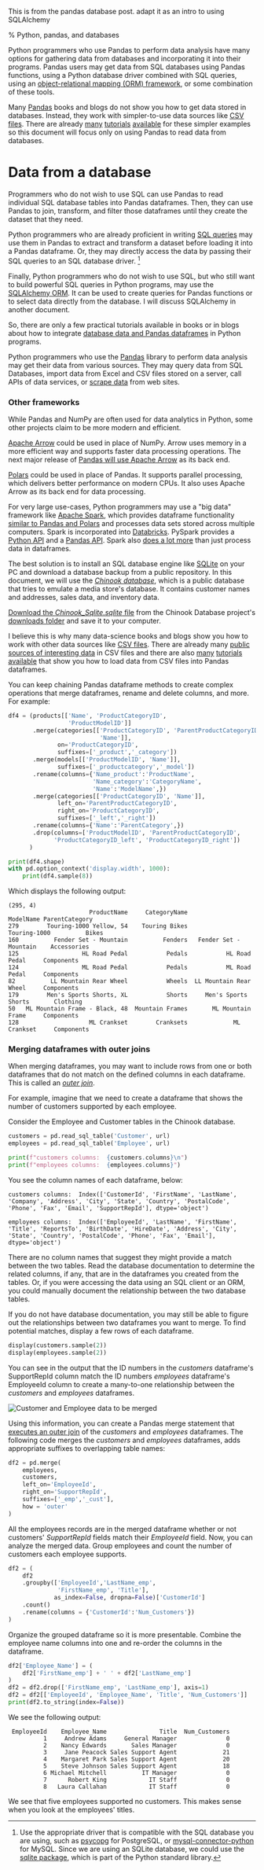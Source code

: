 This is from the pandas database post. adapt it as an intro to using SQLAlchemy


% Python, pandas, and databases

Python programmers who use Pandas to perform data analysis have many options for gathering data from databases and incorporating it into their programs. Pandas users may get data from SQL databases using Pandas functions, using a Python database driver combined with SQL queries, using an [object-relational mapping (ORM) framework](https://en.wikipedia.org/wiki/Object%E2%80%93relational_mapping), or some combination of these tools.

Many [Pandas](https://pandas.pydata.org/) books and blogs do not show you how to get data stored in databases. Instead, they work with simpler-to-use data sources like [CSV files](https://en.wikipedia.org/wiki/Comma-separated_values). There are already [many](https://alongrandomwalk.com/2020/09/14/read-and-write-files-with-jupyter-notebooks/) [tutorials](https://www.digitalocean.com/community/tutorials/data-analysis-and-visualization-with-pandas-and-jupyter-notebook-in-python-3) [available](https://www.datacamp.com/tutorial/python-excel-tutorial) for these simpler examples so this document will focus only on using Pandas to read data from databases.

<!--more-->

# Data from a database

Programmers who do not wish to use SQL can use Pandas to read individual SQL database tables into Pandas dataframes. Then, they can use Pandas to join, transform, and filter those dataframes until they create the dataset that they need.

Python programmers who are already proficient in writing [SQL queries](https://www.postgresqltutorial.com/postgresql-tutorial/postgresql-select/) may use them in Pandas to extract and transform a dataset before loading it into a Pandas dataframe. Or, they may directly access the data by passing their SQL queries to an SQL database driver. [^1]

[^1]: Use the appropriate driver that is compatible with the SQL database you are using, such as [psycopg](https://www.psycopg.org/) for PostgreSQL, or [mysql-connector-python](https://dev.mysql.com/doc/connector-python/en/) for MySQL. Since we are using an SQLite database, we could use the [sqlite package](https://www.sqlite.org/index.html), which is part of the Python standard library.

Finally, Python programmers who do not wish to use SQL, but who still want to build powerful SQL queries in Python programs, may use the [SQLAlchemy ORM](https://www.sqlalchemy.org/SQLAlchemy). It can be used to create queries for Pandas functions or to select data directly from the database. I will discuss SQLAlchemy in another document.




So, there are only a few practical tutorials available in books or in blogs about how to integrate [database data and Pandas dataframes](https://www.mssqltips.com/sqlservertip/7324/python-pandas-read-sql-server-data-dataframe/) in Python programs.




Python programmers who use the [Pandas](https://pandas.pydata.org/) library to perform data analysis may get their data from various sources. They may query data from SQL Databases, import data from Excel and CSV files stored on a server, call APIs of data services, or [scrape data](https://towardsdatascience.com/a-tutorial-of-what-kaggle-wont-teach-you-web-scraping-data-cleaning-and-more-16d402a206e8) from web sites. 




### Other frameworks

While Pandas and NumPy are often used for data analytics in Python, some other projects claim to be more modern and efficient. 

[Apache Arrow](https://arrow.apache.org/) could be used in place of NumPy. Arrow uses memory in a more efficient way and supports faster data processing operations. The next major release of [Pandas will use Apache Arrow](https://datapythonista.me/blog/pandas-20-and-the-arrow-revolution-part-i) as its back end.

[Polars](https://www.pola.rs/) could be used in place of Pandas. It supports parallel processing, which delivers better performance on modern CPUs. It also uses Apache Arrow as its back end for data processing.

For very large use-cases, Python programmers may use a "big data" framework like [Apache Spark](https://spark.apache.org/), which provides dataframe functionality [similar to Pandas and Polars](https://towardsdatascience.com/spark-vs-pandas-part-2-spark-c57f8ea3a781) and processes data sets stored across multiple computers. Spark is incorporated into [Databricks](https://www.databricks.com/). PySpark provides a [Python API](https://spark.apache.org/docs/latest/api/python/index.html) and a [Pandas API](https://spark.apache.org/docs/3.2.0/api/python/user_guide/pandas_on_spark/). Spark also [does a lot more](https://www.toptal.com/spark/introduction-to-apache-spark) than just process data in dataframes.







The best solution is to install an SQL database engine like [SQLite](https://www.sqlite.org/index.html) on your PC and download a database backup from a public repository. In this document, we will use the *[Chinook database](https://github.com/lerocha/chinook-database)*, which is a public database that tries to emulate a media store's database. It contains customer names and addresses, sales data, and inventory data.

[Download the *Chinook_Sqlite.sqlite* file](https://github.com/lerocha/chinook-database/blob/master/ChinookDatabase/DataSources/Chinook_Sqlite.sqlite) from the Chinook Database project's [downloads folder]() and save it to your computer.




I believe this is why many data-science books and blogs show you how to work with other data sources like [CSV files](https://en.wikipedia.org/wiki/Comma-separated_values). There are already many [public sources of interesting data](https://www.dropbase.io/post/top-11-open-and-public-data-sources) in CSV files and there are also [many](https://alongrandomwalk.com/2020/09/14/read-and-write-files-with-jupyter-notebooks/) [tutorials](https://www.digitalocean.com/community/tutorials/data-analysis-and-visualization-with-pandas-and-jupyter-notebook-in-python-3) [available](https://www.datacamp.com/tutorial/python-excel-tutorial) that show you how to load data from CSV files into Pandas dataframes. 




You can keep chaining Pandas dataframe methods to create complex operations that merge dataframes, rename and delete columns, and more. For example:

```python
df4 = (products[['Name', 'ProductCategoryID', 
                 'ProductModelID']]
       .merge(categories[['ProductCategoryID', 'ParentProductCategoryID', 
                          'Name']],
              on='ProductCategoryID', 
              suffixes=['_product','_category'])
       .merge(models[['ProductModelID', 'Name']],
              suffixes=['_productcategory','_model'])
       .rename(columns={'Name_product':'ProductName',
                        'Name_category':'CategoryName',
                        'Name':'ModelName',})
       .merge(categories[['ProductCategoryID', 'Name']],
              left_on='ParentProductCategoryID',
              right_on='ProductCategoryID',
              suffixes=['_left','_right'])
       .rename(columns={'Name':'ParentCategory',})
       .drop(columns=['ProductModelID', 'ParentProductCategoryID',
             'ProductCategoryID_left', 'ProductCategoryID_right'])
      )

print(df4.shape)
with pd.option_context('display.width', 1000):
    print(df4.sample(8))
```

Which displays the following output:

```
(295, 4)
                       ProductName     CategoryName               ModelName ParentCategory
279        Touring-1000 Yellow, 54    Touring Bikes            Touring-1000          Bikes
160          Fender Set - Mountain          Fenders   Fender Set - Mountain    Accessories
125                  HL Road Pedal           Pedals           HL Road Pedal     Components
124                  ML Road Pedal           Pedals           ML Road Pedal     Components
82          LL Mountain Rear Wheel           Wheels  LL Mountain Rear Wheel     Components
179        Men's Sports Shorts, XL           Shorts     Men's Sports Shorts       Clothing
50   ML Mountain Frame - Black, 48  Mountain Frames       ML Mountain Frame     Components
128                    ML Crankset        Cranksets             ML Crankset     Components
```








### Merging dataframes with outer joins

When merging dataframes, you may want to include rows from one or both dataframes that do not match on the defined columns in each dataframe. This is called an [*outer join*](https://www.freecodecamp.org/news/sql-join-types-inner-join-vs-outer-join-example/).

For example, imagine that we need to create a dataframe that shows the number of customers supported by each employee. 

Consider the Employee and Customer tables in the Chinook database.  

```python
customers = pd.read_sql_table('Customer', url)
employees = pd.read_sql_table('Employee', url)

print(f"customers columns:  {customers.columns}\n")
print(f"employees columns:  {employees.columns}")
```

You see the column names of each dataframe, below:

```
customers columns:  Index(['CustomerId', 'FirstName', 'LastName', 'Company', 'Address', 'City', 'State', 'Country', 'PostalCode', 'Phone', 'Fax', 'Email', 'SupportRepId'], dtype='object')

employees columns:  Index(['EmployeeId', 'LastName', 'FirstName', 'Title', 'ReportsTo', 'BirthDate', 'HireDate', 'Address', 'City', 'State', 'Country', 'PostalCode', 'Phone', 'Fax', 'Email'], dtype='object')
``` 

There are no column names that suggest they might provide a match between the two tables. Read the database documentation to determine the related columns, if any, that are in the dataframes you created from the tables. Or, if you were accessing the data using an SQL client or an ORM, you could manually document the relationship between the two database tables.

If you do not have database documentation, you may still be able to figure out the relationships between two dataframes you want to merge. To find potential matches, display a few rows of each dataframe.

```python
display(customers.sample(2))
display(employees.sample(2))
```

You can see in the output that the ID numbers in the *customers* dataframe's SupportRepId column match the ID numbers *employees* dataframe's EmployeeId column to create a many-to-one relationship between the *customers* and *employees* dataframes.

![Customer and Employee data to be merged](./Images/pandas053.png)

Using this information, you can create a Pandas merge statement that [executes an outer join](https://pandas.pydata.org/pandas-docs/stable/user_guide/merging.html#brief-primer-on-merge-methods-relational-algebra) of the *customers* and *employees* dataframes. The following code merges the *customers* and *employees* dataframes, adds appropriate suffixes to overlapping table names:

```python
df2 = pd.merge(
    employees, 
    customers, 
    left_on='EmployeeId', 
    right_on='SupportRepId',
    suffixes=['_emp','_cust'],
    how = 'outer'
)
```

All the employees records are in the merged dataframe whether or not customers' *SupportRepId* fields match their *EmployeeId* field. Now, you can analyze the merged data.  Group employees and count the number of customers each employee supports.

```python
df2 = (
    df2
    .groupby(['EmployeeId','LastName_emp', 
              'FirstName_emp', 'Title'], 
             as_index=False, dropna=False)['CustomerId']
    .count()
    .rename(columns = {'CustomerId':'Num_Customers'})
)
```

Organize the grouped dataframe so it is more presentable. Combine the employee name columns into one and re-order the columns in the dataframe.

```python
df2['Employee_Name'] = (
    df2['FirstName_emp'] + ' ' + df2['LastName_emp']
)
df2 = df2.drop(['FirstName_emp', 'LastName_emp'], axis=1)
df2 = df2[['EmployeeId', 'Employee_Name', 'Title', 'Num_Customers']]
print(df2.to_string(index=False))
```

We see the following output:

```
 EmployeeId    Employee_Name               Title  Num_Customers
          1     Andrew Adams     General Manager              0
          2    Nancy Edwards       Sales Manager              0
          3     Jane Peacock Sales Support Agent             21
          4    Margaret Park Sales Support Agent             20
          5    Steve Johnson Sales Support Agent             18
          6 Michael Mitchell          IT Manager              0
          7      Robert King            IT Staff              0
          8   Laura Callahan            IT Staff              0
```

We see that five employees supported no customers. This makes sense when you look at the employees' titles.


